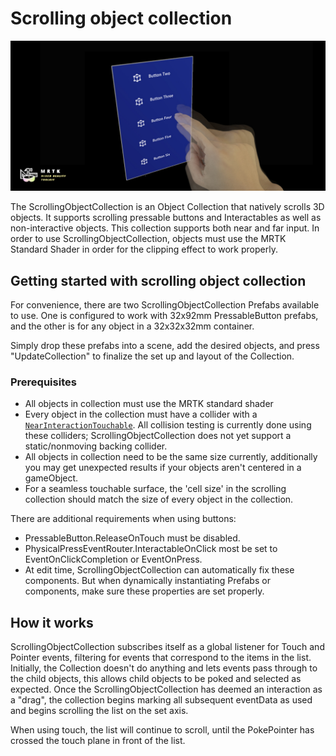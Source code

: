 # Scrolling object collection
![](/Documentation/Images/ScrollingCollection/MRTK_UX_ScrollingCollection_Main.jpg)

The ScrollingObjectCollection is an Object Collection that natively scrolls 3D objects. It supports scrolling pressable buttons and Interactables as well as non-interactive objects. This collection supports both near and far input. In order to use ScrollingObjectCollection, objects must use the MRTK Standard Shader in order for the clipping effect to work properly.

## Getting started with scrolling object collection

For convenience, there are two ScrollingObjectCollection Prefabs available to use. One is configured to work with 32x92mm PressableButton prefabs, and the other is for any object in a 32x32x32mm container.

Simply drop these prefabs into a scene, add the desired objects, and press "UpdateCollection" to finalize the set up and layout of the Collection.

### Prerequisites

- All objects in collection must use the MRTK standard shader
- Every object in the collection must have a collider with a [`NearInteractionTouchable`](xref:Microsoft.MixedReality.Toolkit.Input.NearInteractionTouchable). All collision testing is currently done using these colliders; ScrollingObjectCollection does not yet support a static/nonmoving backing collider.
- All objects in collection need to be the same size currently, additionally you may get unexpected results if your objects aren't centered in a gameObject.
- For a seamless touchable surface, the 'cell size' in the scrolling collection should match the size of every object in the collection.

There are additional requirements when using buttons:

- PressableButton.ReleaseOnTouch must be disabled.
- PhysicalPressEventRouter.InteractableOnClick most be set to EventOnClickCompletion or EventOnPress.
- At edit time, ScrollingObjectCollection can automatically fix these components. But when dynamically instantiating Prefabs or components, make sure these properties are set properly.

## How it works

ScrollingObjectCollection subscribes itself as a global listener for Touch and Pointer events, filtering for events that correspond to the items in the list. Initially, the Collection doesn't do anything and lets events pass through to the child objects, this allows child objects to be poked and selected as expected. Once the ScrollingObjectCollection has deemed an interaction as a "drag", the collection begins marking all subsequent eventData as used and begins scrolling the list on the set axis.

When using touch, the list will continue to scroll, until the PokePointer has crossed the touch plane in front of the list.

